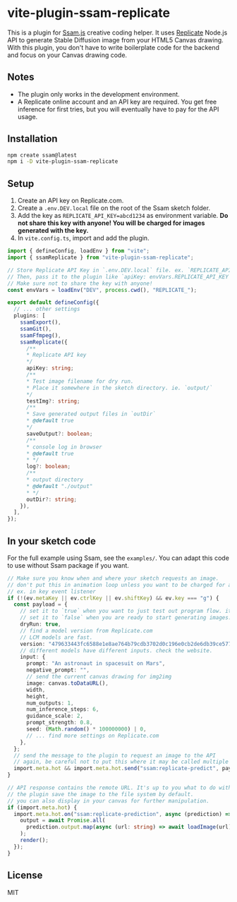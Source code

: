 # vite-plugin-ssam-replicate

This is a plugin for [Ssam.js](https://github.com/cdaein/ssam) creative coding helper. It uses [Replicate](https://replicate.com/) Node.js API to generate Stable Diffusion image from your HTML5 Canvas drawing. With this plugin, you don't have to write boilerplate code for the backend and focus on your Canvas drawing code.

## Notes

- The plugin only works in the development environment.
- A Replicate online account and an API key are required. You get free inference for first tries, but you will eventually have to pay for the API usage.

## Installation

```sh
npm create ssam@latest
npm i -D vite-plugin-ssam-replicate
```

## Setup

1. Create an API key on Replicate.com.
1. Create a `.env.DEV.local` file on the root of the Ssam sketch folder.
1. Add the key as `REPLICATE_API_KEY=abcd1234` as environment variable. **Do not share this key with anyone! You will be charged for images generated with the key.**
1. In `vite.config.ts`, import and add the plugin.

```ts
import { defineConfig, loadEnv } from "vite";
import { ssamReplicate } from "vite-plugin-ssam-replicate";

// Store Replicate API Key in `.env.DEV.local` file. ex. `REPLICATE_API_KEY=abcd1234`
// Then, pass it to the plugin like `apiKey: envVars.REPLICATE_API_KEY`.
// Make sure not to share the key with anyone!
const envVars = loadEnv("DEV", process.cwd(), "REPLICATE_");

export default defineConfig({
  // ... other settings
  plugins: [
    ssamExport(),
    ssamGit(),
    ssamFfmpeg(),
    ssamReplicate({
      /**
      * Replicate API key
      */
      apiKey: string;
      /**
      * Test image filename for dry run.
      * Place it somewhere in the sketch directory. ie. `output/`
      */
      testImg?: string;
      /**
      * Save generated output files in `outDir`
      * @default true
      */
      saveOutput?: boolean;
      /**
      * console log in browser
      * @default true
      * */
      log?: boolean;
      /**
      * output directory
      * @default "./output"
      * */
      outDir?: string;
    }),
  ],
});
```

## In your sketch code

For the full example using Ssam, see the `examples/`. You can adapt this code to use without Ssam package if you want.

```ts
// Make sure you know when and where your sketch requests an image.
// don't put this in animation loop unless you want to be charged for all the unnecessary requests!
// ex. in key event listener
if (!(ev.metaKey || ev.ctrlKey || ev.shiftKey) && ev.key === "g") {
  const payload = {
    // set it to `true` when you want to just test out program flow. it doesn't send an API request.
    // set it to `false` when you are ready to start generating images.
    dryRun: true,
    // find a model version from Replicate.com
    // LCM models are fast.
    version: "479633443fc6588e1e8ae764b79cdb3702d0c196e0cb2de6db39ce577383be77",
    // different models have different inputs. check the website.
    input: {
      prompt: "An astronaut in spacesuit on Mars",
      negative_prompt: "",
      // send the current canvas drawing for img2img
      image: canvas.toDataURL(),
      width,
      height,
      num_outputs: 1,
      num_inference_steps: 6,
      guidance_scale: 2,
      prompt_strength: 0.8,
      seed: (Math.random() * 100000000) | 0,
      // ... find more settings on Replicate.com
    },
  };
  // send the message to the plugin to request an image to the API
  // again, be careful not to put this where it may be called multiple times (ie. animation loop)
  import.meta.hot && import.meta.hot.send("ssam:replicate-predict", payload);
}

// API response contains the remote URL. It's up to you what to do with it.
// the plugin save the image to the file system by default.
// you can also display in your canvas for further manipulation.
if (import.meta.hot) {
  import.meta.hot.on("ssam:replicate-prediction", async (prediction) => {
    output = await Promise.all(
      prediction.output.map(async (url: string) => await loadImage(url)),
    );
    render();
  });
}
```

## License

MIT
